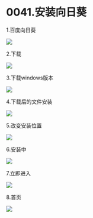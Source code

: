 # 0041.安装向日葵

1.百度向日葵

![](https://my-markdown-picgo.oss-cn-shenzhen.aliyuncs.com/img/20200419100849.png)

2.下载

![](https://my-markdown-picgo.oss-cn-shenzhen.aliyuncs.com/img/20200419100903.png)

3.下载windows版本

![](https://my-markdown-picgo.oss-cn-shenzhen.aliyuncs.com/img/20200419100914.png)

4.下载后的文件安装

![](https://my-markdown-picgo.oss-cn-shenzhen.aliyuncs.com/img/20200419100927.png)

5.改变安装位置

![](https://my-markdown-picgo.oss-cn-shenzhen.aliyuncs.com/img/20200419100940.png)

6.安装中

![](https://my-markdown-picgo.oss-cn-shenzhen.aliyuncs.com/img/20200419100952.png)

7.立即进入

![](https://my-markdown-picgo.oss-cn-shenzhen.aliyuncs.com/img/20200419101005.png)

8.首页

![](https://my-markdown-picgo.oss-cn-shenzhen.aliyuncs.com/img/20200419101017.png)
